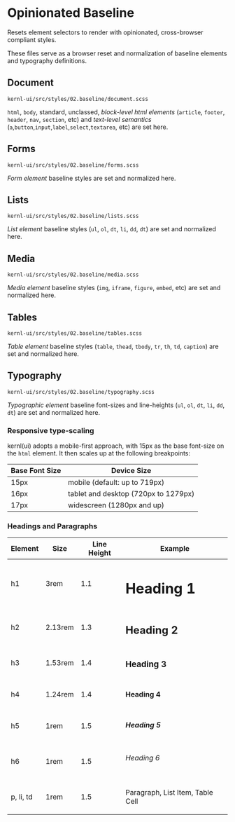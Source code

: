 # Opinionated Baseline

Resets element selectors to render with opinionated, cross-browser compliant styles.

These files serve as a browser reset and normalization of baseline elements and typography definitions.


## Document

`kernl-ui/src/styles/02.baseline/document.scss`

`html`, `body`, standard, unclassed, _block-level html elements_ (`article`, `footer`, `header`, `nav`, `section`, etc) and _text-level semantics_ (`a`,`button`,`input`,`label`,`select`,`textarea`, etc) are set here.

## Forms

`kernl-ui/src/styles/02.baseline/forms.scss`

_Form element_ baseline styles are set and normalized here.

## Lists

`kernl-ui/src/styles/02.baseline/lists.scss`

_List element_ baseline styles (`ul`, `ol`, `dt`, `li`, `dd`, `dt`) are set and normalized here.

## Media

`kernl-ui/src/styles/02.baseline/media.scss`

_Media element_ baseline styles (`img`, `iframe`, `figure`, `embed`, etc) are set and normalized here.

## Tables

`kernl-ui/src/styles/02.baseline/tables.scss`

_Table element_ baseline styles (`table`, `thead`, `tbody`, `tr`, `th`, `td`, `caption`) are set and normalized here.

## Typography

`kernl-ui/src/styles/02.baseline/typography.scss`

_Typographic element_ baseline font-sizes and line-heights (`ul`, `ol`, `dt`, `li`, `dd`, `dt`) are set and normalized here.

### Responsive type-scaling

kernl(ui) adopts a mobile-first approach, with 15px as the base font-size on the <code>html</code> element. It then scales up at the following breakpoints:

| Base Font Size | Device Size |
| ----- | -------- |
| 15px | mobile (default: up to 719px) |
| 16px | tablet and desktop (720px to 1279px) |
| 17px | widescreen (1280px and up) |

### Headings and Paragraphs

| Element | Size    | Line Height | Example |
| ------- | ----    | ----------- | ------- |
| h1      | 3rem    | 1.1         | <h1>Heading 1</h1> |
| h2      | 2.13rem | 1.3         | <h2>Heading 2</h2> |
| h3      | 1.53rem | 1.4         | <h3>Heading 3</h3> |
| h4      | 1.24rem | 1.4         | <h4>Heading 4</h4> |
| h5      | 1rem    | 1.5         | <h5>Heading 5</h5> |
| h6      | 1rem    | 1.5         | <h6>Heading 6</h6> |
| p, li, td | 1rem  | 1.5         | <p>Paragraph, List Item, Table Cell</p> |



